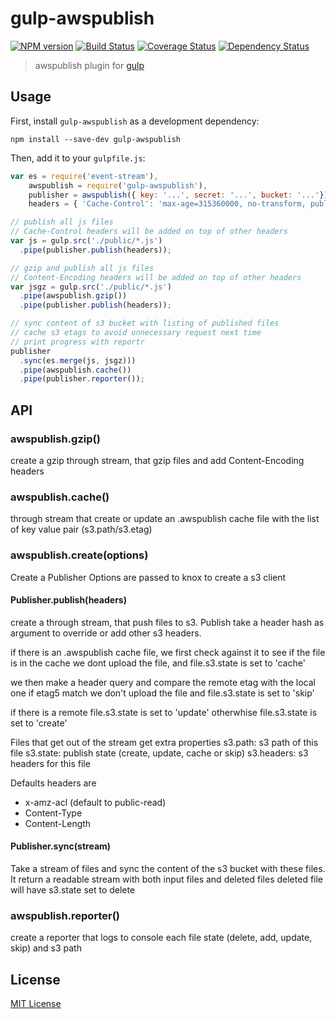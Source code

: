 
# gulp-awspublish
[![NPM version][npm-image]][npm-url] [![Build Status][travis-image]][travis-url]  [![Coverage Status](coveralls-image)](coveralls-url) [![Dependency Status][depstat-image]][depstat-url]

> awspublish plugin for [gulp](https://github.com/wearefractal/gulp)

## Usage

First, install `gulp-awspublish` as a development dependency:

```shell
npm install --save-dev gulp-awspublish
```

Then, add it to your `gulpfile.js`:

```javascript
var es = require('event-stream'),
    awspublish = require('gulp-awspublish'),
    publisher = awspublish({ key: '...', secret: '...', bucket: '...'}),
    headers = { 'Cache-Control': 'max-age=315360000, no-transform, public' };

// publish all js files
// Cache-Control headers will be added on top of other headers
var js = gulp.src('./public/*.js')
  .pipe(publisher.publish(headers));

// gzip and publish all js files
// Content-Encoding headers will be added on top of other headers
var jsgz = gulp.src('./public/*.js')
  .pipe(awspublish.gzip())
  .pipe(publisher.publish(headers));

// sync content of s3 bucket with listing of published files
// cache s3 etags to avoid unnecessary request next time
// print progress with reportr
publisher
  .sync(es.merge(js, jsgz)))
  .pipe(awspublish.cache())
  .pipe(publisher.reporter());

```

## API

### awspublish.gzip()

 create a gzip through stream, that gzip files and add Content-Encoding headers

### awspublish.cache()

 through stream that create or update an .awspublish cache file with the list
 of key value pair (s3.path/s3.etag)

### awspublish.create(options)

Create a Publisher
Options are passed to knox to create a s3 client

#### Publisher.publish(headers)

create a through stream, that push files to s3.
Publish take a header hash as argument to override or add other s3 headers.

if there is an .awspublish cache file, we first check against it to see
if the file is in the cache we dont upload the file,
and file.s3.state is set to 'cache'

we then make a header query and compare the remote etag with the local one
if etag5 match we don't upload the file and file.s3.state is set to 'skip'

if there is a remote file.s3.state is set to 'update'
otherwhise file.s3.state is set to 'create'

Files that get out of the stream get extra properties
  s3.path: s3 path of this file
  s3.state: publish state (create, update, cache or skip)
  s3.headers: s3 headers for this file

Defaults headers are
  - x-amz-acl (default to public-read)
  - Content-Type
  - Content-Length

#### Publisher.sync(stream)

Take a stream of files and sync the content of the s3 bucket with these files.
It return a readable stream with both input files and deleted files
deleted file will have s3.state set to delete

### awspublish.reporter()

 create a reporter that logs to console each file state (delete, add, update, skip) and s3 path


## License

[MIT License](http://en.wikipedia.org/wiki/MIT_License)

[npm-url]: https://npmjs.org/package/gulp-awspublish
[npm-image]: https://badge.fury.io/js/gulp-awspublish.png

[travis-url]: http://travis-ci.org/pgherveou/gulp-awspublish
[travis-image]: https://secure.travis-ci.org/pgherveou/gulp-awspublish.png?branch=master

[coveralls-url]: https://coveralls.io/r/pgherveou/gulp-awspublish
[coveralls-image]: https://coveralls.io/repos/pgherveou/gulp-awspublish/badge.png

[depstat-url]: https://david-dm.org/pgherveou/gulp-awspublish
[depstat-image]: https://david-dm.org/pgherveou/gulp-awspublish.png
